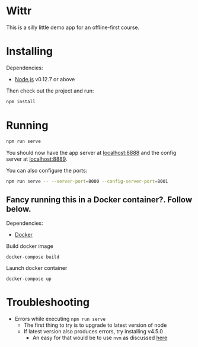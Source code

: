 # Wittr

This is a silly little demo app for an offline-first course.

# Installing

Dependencies:

* [Node.js](https://nodejs.org/en/) v0.12.7 or above

Then check out the project and run:

```sh
npm install
```

# Running

```sh
npm run serve
```

You should now have the app server at [localhost:8888](http://localhost:8888) and the config server at [localhost:8889](http://localhost:8888).

You can also configure the ports:

```sh
npm run serve -- --server-port=8000 --config-server-port=8001
```

## Fancy running this in a Docker container?. Follow below.

Dependencies:

* [Docker](https://www.docker.com/)

Build docker image
```
docker-compose build
```

Launch docker container
```
docker-compose up
```

# Troubleshooting

- Errors while executing `npm run serve`
  - The first thing to try is to upgrade to latest version of node
  - If latest version also produces errors, try installing v4.5.0
    - An easy for that would be to use `nvm` as discussed [here](http://stackoverflow.com/a/7718438/1585523)
